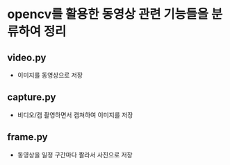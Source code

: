 # opencv를 활용한 동영상 관련 기능들을 분류하여 정리

## video.py

-   이미지를 동영상으로 저장

## capture.py

-   비디오/캠 촬영하면서 캡쳐하여 이미지를 저장

## frame.py

-   동영상을 일정 구간마다 짤라서 사진으로 저장